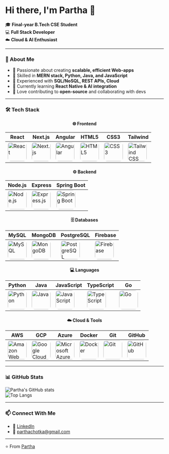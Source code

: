 # Hi there, I'm Partha 👋  

🎓 **Final-year B.Tech CSE Student**  
💻 **Full Stack Developer**  
☁️ **Cloud & AI Enthusiast**  

---

### 🚀 About Me  
- 🔹 Passionate about creating **scalable, efficient Web-apps**  
- 🔹 Skilled in **MERN stack, Python, Java, and JavaScript**  
- 🔹 Experienced with **SQL/NoSQL, REST APIs, Cloud**  
- 🔹 Currently learning **React Native & AI integration**  
- 🔹 Love contributing to **open-source** and collaborating with devs  

---

### 🛠️ Tech Stack  

<div align="center">

#### 🌐 Frontend  
| React | Next.js | Angular | HTML5 | CSS3 | Tailwind |
|-------|---------|---------|-------|------|----------|
| <a href="https://react.dev/" target="_blank"><img title="React" src="https://cdn.jsdelivr.net/gh/devicons/devicon/icons/react/react-original.svg" width="60" height="60" style="border-radius:15%;"/></a> | <a href="https://nextjs.org/" target="_blank"><img title="Next.js" src="https://cdn.jsdelivr.net/gh/devicons/devicon/icons/nextjs/nextjs-original.svg" width="60" height="60" style="border-radius:15%;"/></a> | <a href="https://angular.io/" target="_blank"><img title="Angular" src="https://cdn.jsdelivr.net/gh/devicons/devicon/icons/angularjs/angularjs-original.svg" width="60" height="60" style="border-radius:15%;"/></a> | <a href="https://developer.mozilla.org/docs/Web/HTML" target="_blank"><img title="HTML5" src="https://cdn.jsdelivr.net/gh/devicons/devicon/icons/html5/html5-original.svg" width="60" height="60" style="border-radius:15%;"/></a> | <a href="https://developer.mozilla.org/docs/Web/CSS" target="_blank"><img title="CSS3" src="https://cdn.jsdelivr.net/gh/devicons/devicon/icons/css3/css3-original.svg" width="60" height="60" style="border-radius:15%;"/></a> | <a href="https://tailwindcss.com/" target="_blank"><img title="Tailwind CSS" src="https://cdn.jsdelivr.net/gh/devicons/devicon/icons/tailwindcss/tailwindcss-original.svg" width="60" height="60" style="border-radius:15%;"/></a> |

#### ⚙️ Backend  
| Node.js | Express | Spring Boot |
|---------|---------|-------------|
| <a href="https://nodejs.org/" target="_blank"><img title="Node.js" src="https://cdn.jsdelivr.net/gh/devicons/devicon/icons/nodejs/nodejs-original.svg" width="60" height="60" style="border-radius:15%;"/></a> | <a href="https://expressjs.com/" target="_blank"><img title="Express.js" src="https://cdn.jsdelivr.net/gh/devicons/devicon/icons/express/express-original.svg" width="60" height="60" style="border-radius:15%;"/></a> | <a href="https://spring.io/projects/spring-boot" target="_blank"><img title="Spring Boot" src="https://cdn.jsdelivr.net/gh/devicons/devicon/icons/spring/spring-original.svg" width="60" height="60" style="border-radius:15%;"/></a> |

#### 🗄️ Databases  
| MySQL | MongoDB | PostgreSQL | Firebase |
|-------|---------|------------|----------|
| <a href="https://www.mysql.com/" target="_blank"><img title="MySQL" src="https://cdn.jsdelivr.net/gh/devicons/devicon/icons/mysql/mysql-original.svg" width="60" height="60" style="border-radius:15%;"/></a> | <a href="https://www.mongodb.com/" target="_blank"><img title="MongoDB" src="https://cdn.jsdelivr.net/gh/devicons/devicon/icons/mongodb/mongodb-original.svg" width="60" height="60" style="border-radius:15%;"/></a> | <a href="https://www.postgresql.org/" target="_blank"><img title="PostgreSQL" src="https://cdn.jsdelivr.net/gh/devicons/devicon/icons/postgresql/postgresql-original.svg" width="60" height="60" style="border-radius:15%;"/></a> | <a href="https://firebase.google.com/" target="_blank"><img title="Firebase" src="https://cdn.jsdelivr.net/gh/devicons/devicon/icons/firebase/firebase-plain.svg" width="60" height="60" style="border-radius:15%;"/></a> |

#### 💻 Languages  
| Python | Java | JavaScript | TypeScript | Go |
|--------|------|------------|------------|----|
| <a href="https://www.python.org/" target="_blank"><img title="Python" src="https://cdn.jsdelivr.net/gh/devicons/devicon/icons/python/python-original.svg" width="60" height="60" style="border-radius:15%;"/></a> | <a href="https://www.oracle.com/java/" target="_blank"><img title="Java" src="https://cdn.jsdelivr.net/gh/devicons/devicon/icons/java/java-original.svg" width="60" height="60" style="border-radius:15%;"/></a> | <a href="https://developer.mozilla.org/docs/Web/JavaScript" target="_blank"><img title="JavaScript" src="https://cdn.jsdelivr.net/gh/devicons/devicon/icons/javascript/javascript-original.svg" width="60" height="60" style="border-radius:15%;"/></a> | <a href="https://www.typescriptlang.org/" target="_blank"><img title="TypeScript" src="https://cdn.jsdelivr.net/gh/devicons/devicon/icons/typescript/typescript-original.svg" width="60" height="60" style="border-radius:15%;"/></a> | <a href="https://go.dev/" target="_blank"><img title="Go" src="https://cdn.jsdelivr.net/gh/devicons/devicon/icons/go/go-original.svg" width="60" height="60" style="border-radius:15%;"/></a> |

#### ☁️ Cloud & Tools  
| AWS | GCP | Azure | Docker | Git | GitHub |
|-----|-----|-------|--------|-----|--------|
| <a href="https://aws.amazon.com/" target="_blank"><img title="Amazon Web Services" src="https://cdn.jsdelivr.net/gh/devicons/devicon/icons/amazonwebservices/amazonwebservices-original.svg" width="60" height="60" style="border-radius:15%;"/></a> | <a href="https://cloud.google.com/" target="_blank"><img title="Google Cloud Platform" src="https://cdn.jsdelivr.net/gh/devicons/devicon/icons/googlecloud/googlecloud-original.svg" width="60" height="60" style="border-radius:15%;"/></a> | <a href="https://azure.microsoft.com/" target="_blank"><img title="Microsoft Azure" src="https://cdn.jsdelivr.net/gh/devicons/devicon/icons/azure/azure-original.svg" width="60" height="60" style="border-radius:15%;"/></a> | <a href="https://www.docker.com/" target="_blank"><img title="Docker" src="https://cdn.jsdelivr.net/gh/devicons/devicon/icons/docker/docker-original.svg" width="60" height="60" style="border-radius:15%;"/></a> | <a href="https://git-scm.com/" target="_blank"><img title="Git" src="https://cdn.jsdelivr.net/gh/devicons/devicon/icons/git/git-original.svg" width="60" height="60" style="border-radius:15%;"/></a> | <a href="https://github.com/" target="_blank"><img title="GitHub" src="https://cdn.jsdelivr.net/gh/devicons/devicon/icons/github/github-original.svg" width="60" height="60" style="border-radius:15%;"/></a> |

</div>






---

### 📊 GitHub Stats  
![Partha's GitHub stats](https://github-readme-stats.vercel.app/api?username=CepcilltriedCoding&show_icons=true&theme=radical)  
![Top Langs](https://github-readme-stats.vercel.app/api/top-langs/?username=CepcilltriedCoding&layout=compact&theme=radical)  

---

### 📫 Connect With Me  
- 💼 [LinkedIn](https://www.linkedin.com/in/partha-dey-b741b5360)  
- 📧 parthachotka@gmail.com 

---

⭐️ From [Partha](https://github.com/CepcilltriedCoding)  


<!---
CepcilltriedCoding/CepcilltriedCoding is a ✨ special ✨ repository because its `README.md` (this file) appears on your GitHub profile.
You can click the Preview link to take a look at your changes.
--->
